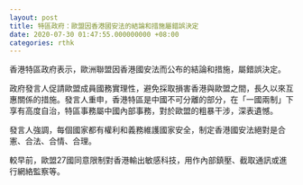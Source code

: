 ```yaml
---
layout: post
title: 特區政府：歐盟因香港國安法的結論和措施屬錯誤決定
date: 2020-07-30 01:47:55.000000000 +08:00
categories: rthk
---
```


香港特區政府表示，歐洲聯盟因香港國安法而公布的結論和措施，屬錯誤決定。

政府發言人促請歐盟成員國務實理性，避免採取損害香港與歐盟之間，長久以來互惠關係的措施。發言人重申，香港特區是中國不可分離的部分，在「一國兩制」下享有高度自治，特區事務屬中國內部事務，對於歐盟的粗暴干涉，深表遺憾。

發言人強調，每個國家都有權利和義務維護國家安全，制定香港國安法絕對是合憲、合法、合情、合理。

較早前，歐盟27國同意限制對香港輸出敏感科技，用作內部鎮壓、截取通訊或進行網絡監察等。
